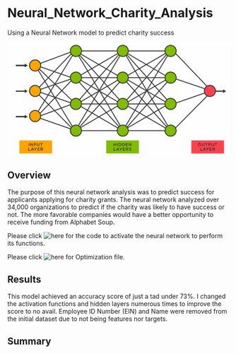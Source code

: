 # Neural_Network_Charity_Analysis
Using a Neural Network model to predict charity success

![](https://github.com/JonathanBrown003/Neural_Network_Charity_Analysis/blob/59e0652f8a49da85be175e751a2c478c6edbf8a7/Neural_Network.PNG)

## Overview 
The purpose of this neural network analysis was to predict success for applicants applying for charity grants. The neural network analyzed over 34,000 organizations to predict if the charity was likely to have success or not. The more favorable companies would have a better opportunity to receive funding from Alphabet Soup.

Please click ![here](https://github.com/JonathanBrown003/Neural_Network_Charity_Analysis/blob/eaf5f687235cf2f1c0e0eb4419431d7f0d64d848/AlphabetSoupCharity.ipynb) for the code to activate the neural network to perform its functions. 

Please click ![here](https://github.com/JonathanBrown003/Neural_Network_Charity_Analysis/blob/9242d327273c1e78dc8490be049a12f4c5645077/AlphabetSoupCharity_Optimization.ipynb) for Optimization file. 

## Results
This model achieved an accuracy score of just a tad under 73%. I changed the activation functions and hidden layers numerous times to improve the score to no avail. Employee ID Number (EIN) and Name were removed from the initial dataset due to not being features nor targets. 

## Summary

